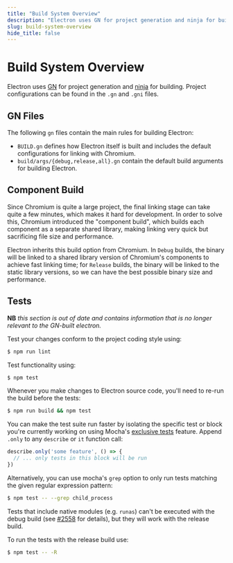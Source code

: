 ```yaml
---
title: "Build System Overview"
description: "Electron uses GN for project generation and ninja for building. Project configurations can be found in the .gn and .gni files."
slug: build-system-overview
hide_title: false
---
```


# Build System Overview

Electron uses [GN](https://gn.googlesource.com/gn) for project generation and
[ninja](https://ninja-build.org/) for building. Project configurations can
be found in the `.gn` and `.gni` files.

## GN Files

The following `gn` files contain the main rules for building Electron:

* `BUILD.gn` defines how Electron itself is built and
  includes the default configurations for linking with Chromium.
* `build/args/{debug,release,all}.gn` contain the default build arguments for
  building Electron.

## Component Build

Since Chromium is quite a large project, the final linking stage can take
quite a few minutes, which makes it hard for development. In order to solve
this, Chromium introduced the "component build", which builds each component as
a separate shared library, making linking very quick but sacrificing file size
and performance.

Electron inherits this build option from Chromium. In `Debug` builds, the
binary will be linked to a shared library version of Chromium's components to
achieve fast linking time; for `Release` builds, the binary will be linked to
the static library versions, so we can have the best possible binary size and
performance.

## Tests

**NB** _this section is out of date and contains information that is no longer
relevant to the GN-built electron._

Test your changes conform to the project coding style using:

```sh
$ npm run lint
```

Test functionality using:

```sh
$ npm test
```

Whenever you make changes to Electron source code, you'll need to re-run the
build before the tests:

```sh
$ npm run build && npm test
```

You can make the test suite run faster by isolating the specific test or block
you're currently working on using Mocha's
[exclusive tests](https://mochajs.org/#exclusive-tests) feature. Append
`.only` to any `describe` or `it` function call:

```js
describe.only('some feature', () => {
  // ... only tests in this block will be run
})
```

Alternatively, you can use mocha's `grep` option to only run tests matching the
given regular expression pattern:

```sh
$ npm test -- --grep child_process
```

Tests that include native modules (e.g. `runas`) can't be executed with the
debug build (see [#2558](https://github.com/electron/electron/issues/2558) for
details), but they will work with the release build.

To run the tests with the release build use:

```sh
$ npm test -- -R
```
